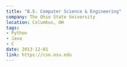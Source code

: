```yaml
---
title: "B.S. Computer Science & Engineering"
company: The Ohio State University
location: Columbus, OH
tags:
- Python
- Java
- C
date: 2013-12-01
link: https://cse.osu.edu
---
```

